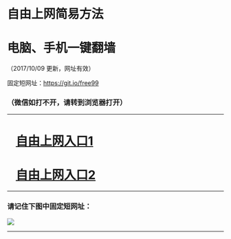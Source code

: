 ﻿# 自由上网简易方法

# 电脑、手机一键翻墙

（2017/10/09 更新，网址有效）

固定短网址：https://git.io/free99

### （微信如打不开，请转到浏览器打开）


***





# &nbsp;&nbsp; <a href="http://ft1856119708.fwq-tz-1001.info/fwqtz01.html?t=100900120537 " target="_blank">自由上网入口1</a>
# &nbsp;&nbsp; <a href="http://ft2816910823.fwq-tz-1002.info/fwqtz02.html?t=10090019719 " target="_blank">自由上网入口2</a>
***

### 请记住下图中固定短网址：

<img src="https://s3-us-west-2.amazonaws.com/fwq-1001/yjfq-20170905okok.png" /> 


***

